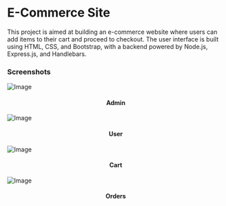 <h1>E-Commerce Site</h1>
<p>This project is aimed at building an e-commerce website where users can add items to their cart and proceed to checkout. The user interface is built using HTML, CSS, and Bootstrap, with a backend powered by Node.js, Express.js, and Handlebars. <p>

<h3>Screenshots</h3>

![Image](https://github.com/user-attachments/assets/5ddba685-84f5-47a3-ad8b-fe8faac29048)
<h4 align="center">Admin</h4>

![Image](https://github.com/user-attachments/assets/ff8ec9cd-6cb2-478b-babe-fcd63c1167dc)
<h4 align="center">User</h4>

![Image](https://github.com/user-attachments/assets/d17e60cb-5e18-4917-98d4-4d721a46cc6e)
<h4 align="center">Cart</h4>

![Image](https://github.com/user-attachments/assets/d1358011-52a1-4138-9ce2-6b459a45e2dd)
<h4 align="center">Orders</h4>
